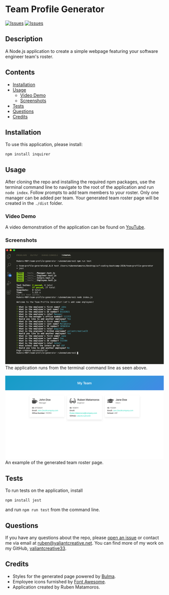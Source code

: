 # Team Profile Generator
[![Issues](https://img.shields.io/github/issues/valiantcreative33/team-profile-generator)](https://github.com/valiantcreative33/team-profile-generator/issues) [![Issues](https://img.shields.io/github/contributors/deckiedevs/team-profile-generator)](https://github.com/valiantcreative33/team-profile-generator/graphs/contributors) 

## Description
A Node.js application to create a simple webpage featuring your software engineer team's roster.

## Contents
* [Installation](#Installation)
* [Usage](#Usage)
   * [Video Demo](#Video-Demo)
   * [Screenshots](#Screenshots)
* [Tests](#Tests)
* [Questions](#Questions)
* [Credits](#Credits)


## Installation
To use this application, please install: 
```
npm install inquirer
```
    
## Usage
After cloning the repo and installing the required npm packages, use the terminal command line to navigate to the root of the application and run `node index`.  Follow prompts to add team members to your roster.  Only one manager can be added per team.  Your generated team roster page will be created in the `./dist` folder. 
    
### Video Demo
A video demonstration of the application can be found on [YouTube](https://youtu.be/O1G6jy4YntI).

### Screenshots
![App Screenshot](./assets/app-screenshot.png)
The application runs from the terminal command line as seen above.
<br/><br/>
![Page Screenshot](./assets/webpage-mockup.png)
An example of the generated team roster page.


## Tests
To run tests on the application, install
```
npm install jest
```

and run `npm run test` from the command line.
    
## Questions
If you have any questions about the repo, please [open an issue](https://github.com/valiantcreative33/team-profile-generator/issues) or contact me via email at ruben@valiantcreative.net. You can find more of my work on my GitHub, [valiantcreative33](https://github.com/valiantcreative33/).
    
## Credits
* Styles for the generated page powered by [Bulma](https://bulma.io/).
* Employee icons furnished by [Font Awesome](https://fontawesome.com/).
* Application created by Ruben Matamoros.